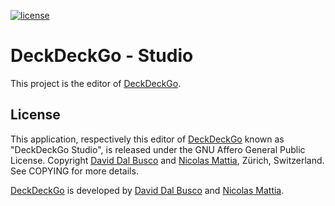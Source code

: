 [![license][agpl-license]][agpl-license-url]

[agpl-license]: https://img.shields.io/badge/License-AGPL%20v3-blue.svg
[agpl-license-url]: https://github.com/deckgo/deckdeckgo/blob/main/studio/GNU-AGPL-3.0

# DeckDeckGo - Studio

This project is the editor of [DeckDeckGo].

## License

This application, respectively this editor of [DeckDeckGo] known as "DeckDeckGo Studio", is released under the GNU Affero General Public License. Copyright [David Dal Busco](mailto:david.dalbusco@outlook.com) and [Nicolas Mattia](mailto:nicolas@nmattia.com), Zürich, Switzerland. See COPYING for more details.

[DeckDeckGo] is developed by [David Dal Busco](mailto:david.dalbusco@outlook.com) and [Nicolas Mattia](mailto:nicolas@nmattia.com).

[deckdeckgo]: https://deckdeckgo.com
